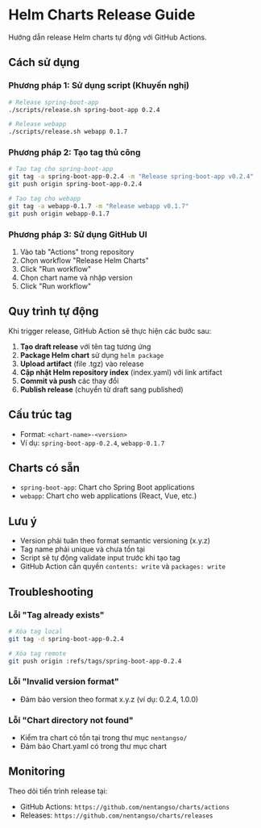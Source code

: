 # Helm Charts Release Guide

Hướng dẫn release Helm charts tự động với GitHub Actions.

## Cách sử dụng

### Phương pháp 1: Sử dụng script (Khuyến nghị)

```bash
# Release spring-boot-app
./scripts/release.sh spring-boot-app 0.2.4

# Release webapp
./scripts/release.sh webapp 0.1.7
```

### Phương pháp 2: Tạo tag thủ công

```bash
# Tạo tag cho spring-boot-app
git tag -a spring-boot-app-0.2.4 -m "Release spring-boot-app v0.2.4"
git push origin spring-boot-app-0.2.4

# Tạo tag cho webapp
git tag -a webapp-0.1.7 -m "Release webapp v0.1.7"
git push origin webapp-0.1.7
```

### Phương pháp 3: Sử dụng GitHub UI

1. Vào tab "Actions" trong repository
2. Chọn workflow "Release Helm Charts"
3. Click "Run workflow"
4. Chọn chart name và nhập version
5. Click "Run workflow"

## Quy trình tự động

Khi trigger release, GitHub Action sẽ thực hiện các bước sau:

1. **Tạo draft release** với tên tag tương ứng
2. **Package Helm chart** sử dụng `helm package`
3. **Upload artifact** (file .tgz) vào release
4. **Cập nhật Helm repository index** (index.yaml) với link artifact
5. **Commit và push** các thay đổi
6. **Publish release** (chuyển từ draft sang published)

## Cấu trúc tag

- Format: `<chart-name>-<version>`
- Ví dụ: `spring-boot-app-0.2.4`, `webapp-0.1.7`

## Charts có sẵn

- `spring-boot-app`: Chart cho Spring Boot applications
- `webapp`: Chart cho web applications (React, Vue, etc.)

## Lưu ý

- Version phải tuân theo format semantic versioning (x.y.z)
- Tag name phải unique và chưa tồn tại
- Script sẽ tự động validate input trước khi tạo tag
- GitHub Action cần quyền `contents: write` và `packages: write`

## Troubleshooting

### Lỗi "Tag already exists"
```bash
# Xóa tag local
git tag -d spring-boot-app-0.2.4

# Xóa tag remote
git push origin :refs/tags/spring-boot-app-0.2.4
```

### Lỗi "Invalid version format"
- Đảm bảo version theo format x.y.z (ví dụ: 0.2.4, 1.0.0)

### Lỗi "Chart directory not found"
- Kiểm tra chart có tồn tại trong thư mục `nentangso/`
- Đảm bảo Chart.yaml có trong thư mục chart

## Monitoring

Theo dõi tiến trình release tại:
- GitHub Actions: `https://github.com/nentangso/charts/actions`
- Releases: `https://github.com/nentangso/charts/releases`
